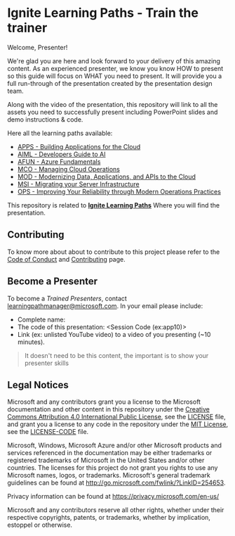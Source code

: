 # Ignite Learning Paths - Train the trainer

Welcome, Presenter!

We're glad you are here and look forward to your delivery of this amazing content. As an experienced presenter, we know you know HOW to present so this guide will focus on WHAT you need to present. It will provide you a full run-through of the presentation created by the presentation design team.

Along with the video of the presentation, this repository will link to all the assets you need to successfully present including PowerPoint slides and demo instructions & code.

Here all the learning paths available:

- [APPS - Building Applications for the Cloud](https://github.com/microsoft/ignite-learning-paths-training-apps/)
- [AIML - Developers Guide to AI](https://github.com/microsoft/ignite-learning-paths-training-aiml/)
- [AFUN - Azure Fundamentals](https://github.com/microsoft/ignite-learning-paths-training-afun/)
- [MCO - Managing Cloud Operations](https://github.com/microsoft/ignite-learning-paths-training-mco/)
- [MOD - Modernizing Data, Applications, and APIs to the Cloud](https://github.com/microsoft/ignite-learning-paths-training-mod/)
- [MSI - Migrating your Server Infrastructure](https://github.com/microsoft/ignite-learning-paths-training-msi/)
- [OPS - Improving Your Reliability through Modern Operations Practices](https://github.com/microsoft/ignite-learning-paths-training-ops/)

This repository is related to **[Ignite Learning Paths](https://github.com/microsoft/ignite-learning-paths)** Where you will find the presentation.

## Contributing

To know more about about to contribute to this project please refer to the [Code of Conduct](CODE_OF_CONDUCT.md) and [Contributing](CONTRIBUTING.md) page.

## Become a Presenter

To become a *Trained Presenters*, contact [learningpathmanager@microsoft.com](mailto:learningpathmanager@microsoft.com). In your email please include:

- Complete name:
- The code of this presentation: \<Session Code (ex:app10)\>
- Link (ex: unlisted YouTube video) to a video of you presenting (~10 minutes). 

> It doesn't need to be this content, the important is to show your presenter skills

## Legal Notices

Microsoft and any contributors grant you a license to the Microsoft documentation and other content
in this repository under the [Creative Commons Attribution 4.0 International Public License](https://creativecommons.org/licenses/by/4.0/legalcode),
see the [LICENSE](LICENSE) file, and grant you a license to any code in the repository under the [MIT License](https://opensource.org/licenses/MIT), see the
[LICENSE-CODE](LICENSE-CODE) file.

Microsoft, Windows, Microsoft Azure and/or other Microsoft products and services referenced in the documentation
may be either trademarks or registered trademarks of Microsoft in the United States and/or other countries.
The licenses for this project do not grant you rights to use any Microsoft names, logos, or trademarks.
Microsoft's general trademark guidelines can be found at http://go.microsoft.com/fwlink/?LinkID=254653.

Privacy information can be found at https://privacy.microsoft.com/en-us/

Microsoft and any contributors reserve all other rights, whether under their respective copyrights, patents,
or trademarks, whether by implication, estoppel or otherwise.
